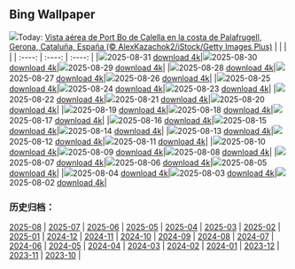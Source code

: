 ## Bing Wallpaper
![](https://cn.bing.com/th?id=OHR.Palafrugell_ES-ES9170936933_UHD.jpg&w=1000)Today: [Vista aérea de Port Bo de Calella en la costa de Palafrugell, Gerona, Cataluña, España (© AlexKazachok2/iStock/Getty Images Plus)](https://cn.bing.com/th?id=OHR.Palafrugell_ES-ES9170936933_UHD.jpg&rf=LaDigue_UHD.jpg&pid=hp&w=3840&h=2160&rs=1&c=4)
|      |      |      |
| :----: | :----: | :----: |
|![](https://cn.bing.com/th?id=OHR.Palafrugell_ES-ES9170936933_UHD.jpg&pid=hp&w=384&h=216&rs=1&c=4)2025-08-31 [download 4k](https://cn.bing.com/th?id=OHR.Palafrugell_ES-ES9170936933_UHD.jpg&rf=LaDigue_UHD.jpg&pid=hp&w=3840&h=2160&rs=1&c=4)|![](https://cn.bing.com/th?id=OHR.MaldivesWhaleShark_ES-ES8989429655_UHD.jpg&pid=hp&w=384&h=216&rs=1&c=4)2025-08-30 [download 4k](https://cn.bing.com/th?id=OHR.MaldivesWhaleShark_ES-ES8989429655_UHD.jpg&rf=LaDigue_UHD.jpg&pid=hp&w=3840&h=2160&rs=1&c=4)|![](https://cn.bing.com/th?id=OHR.PlazaMayor_ES-ES8897104707_UHD.jpg&pid=hp&w=384&h=216&rs=1&c=4)2025-08-29 [download 4k](https://cn.bing.com/th?id=OHR.PlazaMayor_ES-ES8897104707_UHD.jpg&rf=LaDigue_UHD.jpg&pid=hp&w=3840&h=2160&rs=1&c=4)|
|![](https://cn.bing.com/th?id=OHR.WhiteEgret_ES-ES8814073965_UHD.jpg&pid=hp&w=384&h=216&rs=1&c=4)2025-08-28 [download 4k](https://cn.bing.com/th?id=OHR.WhiteEgret_ES-ES8814073965_UHD.jpg&rf=LaDigue_UHD.jpg&pid=hp&w=3840&h=2160&rs=1&c=4)|![](https://cn.bing.com/th?id=OHR.FaroeLake_ES-ES8719950614_UHD.jpg&pid=hp&w=384&h=216&rs=1&c=4)2025-08-27 [download 4k](https://cn.bing.com/th?id=OHR.FaroeLake_ES-ES8719950614_UHD.jpg&rf=LaDigue_UHD.jpg&pid=hp&w=3840&h=2160&rs=1&c=4)|![](https://cn.bing.com/th?id=OHR.TrulliHouses_ES-ES8633260965_UHD.jpg&pid=hp&w=384&h=216&rs=1&c=4)2025-08-26 [download 4k](https://cn.bing.com/th?id=OHR.TrulliHouses_ES-ES8633260965_UHD.jpg&rf=LaDigue_UHD.jpg&pid=hp&w=3840&h=2160&rs=1&c=4)|
|![](https://cn.bing.com/th?id=OHR.YellowstoneRiver_ES-ES8502138865_UHD.jpg&pid=hp&w=384&h=216&rs=1&c=4)2025-08-25 [download 4k](https://cn.bing.com/th?id=OHR.YellowstoneRiver_ES-ES8502138865_UHD.jpg&rf=LaDigue_UHD.jpg&pid=hp&w=3840&h=2160&rs=1&c=4)|![](https://cn.bing.com/th?id=OHR.CervusDama_ES-ES8412556845_UHD.jpg&pid=hp&w=384&h=216&rs=1&c=4)2025-08-24 [download 4k](https://cn.bing.com/th?id=OHR.CervusDama_ES-ES8412556845_UHD.jpg&rf=LaDigue_UHD.jpg&pid=hp&w=3840&h=2160&rs=1&c=4)|![](https://cn.bing.com/th?id=OHR.SaintBarbaras_ES-ES8198258908_UHD.jpg&pid=hp&w=384&h=216&rs=1&c=4)2025-08-23 [download 4k](https://cn.bing.com/th?id=OHR.SaintBarbaras_ES-ES8198258908_UHD.jpg&rf=LaDigue_UHD.jpg&pid=hp&w=3840&h=2160&rs=1&c=4)|
|![](https://cn.bing.com/th?id=OHR.PalouseWA_ES-ES8103118141_UHD.jpg&pid=hp&w=384&h=216&rs=1&c=4)2025-08-22 [download 4k](https://cn.bing.com/th?id=OHR.PalouseWA_ES-ES8103118141_UHD.jpg&rf=LaDigue_UHD.jpg&pid=hp&w=3840&h=2160&rs=1&c=4)|![](https://cn.bing.com/th?id=OHR.WheatearBird_ES-ES5268602791_UHD.jpg&pid=hp&w=384&h=216&rs=1&c=4)2025-08-21 [download 4k](https://cn.bing.com/th?id=OHR.WheatearBird_ES-ES5268602791_UHD.jpg&rf=LaDigue_UHD.jpg&pid=hp&w=3840&h=2160&rs=1&c=4)|![](https://cn.bing.com/th?id=OHR.CitadelBonifacio_ES-ES5188387736_UHD.jpg&pid=hp&w=384&h=216&rs=1&c=4)2025-08-20 [download 4k](https://cn.bing.com/th?id=OHR.CitadelBonifacio_ES-ES5188387736_UHD.jpg&rf=LaDigue_UHD.jpg&pid=hp&w=3840&h=2160&rs=1&c=4)|
|![](https://cn.bing.com/th?id=OHR.GipuzcoaSummer_ES-ES6183424688_UHD.jpg&pid=hp&w=384&h=216&rs=1&c=4)2025-08-19 [download 4k](https://cn.bing.com/th?id=OHR.GipuzcoaSummer_ES-ES6183424688_UHD.jpg&rf=LaDigue_UHD.jpg&pid=hp&w=3840&h=2160&rs=1&c=4)|![](https://cn.bing.com/th?id=OHR.AvalancheLake_ES-ES4962588895_UHD.jpg&pid=hp&w=384&h=216&rs=1&c=4)2025-08-18 [download 4k](https://cn.bing.com/th?id=OHR.AvalancheLake_ES-ES4962588895_UHD.jpg&rf=LaDigue_UHD.jpg&pid=hp&w=3840&h=2160&rs=1&c=4)|![](https://cn.bing.com/th?id=OHR.LyngvigLighthouse_ES-ES4833286329_UHD.jpg&pid=hp&w=384&h=216&rs=1&c=4)2025-08-17 [download 4k](https://cn.bing.com/th?id=OHR.LyngvigLighthouse_ES-ES4833286329_UHD.jpg&rf=LaDigue_UHD.jpg&pid=hp&w=3840&h=2160&rs=1&c=4)|
|![](https://cn.bing.com/th?id=OHR.ColorfulBeehives_ES-ES4737812847_UHD.jpg&pid=hp&w=384&h=216&rs=1&c=4)2025-08-16 [download 4k](https://cn.bing.com/th?id=OHR.ColorfulBeehives_ES-ES4737812847_UHD.jpg&rf=LaDigue_UHD.jpg&pid=hp&w=3840&h=2160&rs=1&c=4)|![](https://cn.bing.com/th?id=OHR.SpottedEagleRay_ES-ES4665305758_UHD.jpg&pid=hp&w=384&h=216&rs=1&c=4)2025-08-15 [download 4k](https://cn.bing.com/th?id=OHR.SpottedEagleRay_ES-ES4665305758_UHD.jpg&rf=LaDigue_UHD.jpg&pid=hp&w=3840&h=2160&rs=1&c=4)|![](https://cn.bing.com/th?id=OHR.PizNairPeak_ES-ES4449735655_UHD.jpg&pid=hp&w=384&h=216&rs=1&c=4)2025-08-14 [download 4k](https://cn.bing.com/th?id=OHR.PizNairPeak_ES-ES4449735655_UHD.jpg&rf=LaDigue_UHD.jpg&pid=hp&w=3840&h=2160&rs=1&c=4)|
|![](https://cn.bing.com/th?id=OHR.MaoriRock_ES-ES4316358547_UHD.jpg&pid=hp&w=384&h=216&rs=1&c=4)2025-08-13 [download 4k](https://cn.bing.com/th?id=OHR.MaoriRock_ES-ES4316358547_UHD.jpg&rf=LaDigue_UHD.jpg&pid=hp&w=3840&h=2160&rs=1&c=4)|![](https://cn.bing.com/th?id=OHR.KenyaElephants_ES-ES4146810031_UHD.jpg&pid=hp&w=384&h=216&rs=1&c=4)2025-08-12 [download 4k](https://cn.bing.com/th?id=OHR.KenyaElephants_ES-ES4146810031_UHD.jpg&rf=LaDigue_UHD.jpg&pid=hp&w=3840&h=2160&rs=1&c=4)|![](https://cn.bing.com/th?id=OHR.SantaMaddalena_ES-ES3834895860_UHD.jpg&pid=hp&w=384&h=216&rs=1&c=4)2025-08-11 [download 4k](https://cn.bing.com/th?id=OHR.SantaMaddalena_ES-ES3834895860_UHD.jpg&rf=LaDigue_UHD.jpg&pid=hp&w=3840&h=2160&rs=1&c=4)|
|![](https://cn.bing.com/th?id=OHR.LionessKenya_ES-ES3481015675_UHD.jpg&pid=hp&w=384&h=216&rs=1&c=4)2025-08-10 [download 4k](https://cn.bing.com/th?id=OHR.LionessKenya_ES-ES3481015675_UHD.jpg&rf=LaDigue_UHD.jpg&pid=hp&w=3840&h=2160&rs=1&c=4)|![](https://cn.bing.com/th?id=OHR.SanSebastianBigWeek_ES-ES3382774844_UHD.jpg&pid=hp&w=384&h=216&rs=1&c=4)2025-08-09 [download 4k](https://cn.bing.com/th?id=OHR.SanSebastianBigWeek_ES-ES3382774844_UHD.jpg&rf=LaDigue_UHD.jpg&pid=hp&w=3840&h=2160&rs=1&c=4)|![](https://cn.bing.com/th?id=OHR.IguazuArgentina_ES-ES1410228495_UHD.jpg&pid=hp&w=384&h=216&rs=1&c=4)2025-08-08 [download 4k](https://cn.bing.com/th?id=OHR.IguazuArgentina_ES-ES1410228495_UHD.jpg&rf=LaDigue_UHD.jpg&pid=hp&w=3840&h=2160&rs=1&c=4)|
|![](https://cn.bing.com/th?id=OHR.GasparillaLight_ES-ES4564834622_UHD.jpg&pid=hp&w=384&h=216&rs=1&c=4)2025-08-07 [download 4k](https://cn.bing.com/th?id=OHR.GasparillaLight_ES-ES4564834622_UHD.jpg&rf=LaDigue_UHD.jpg&pid=hp&w=3840&h=2160&rs=1&c=4)|![](https://cn.bing.com/th?id=OHR.BabyLemur_ES-ES4465039868_UHD.jpg&pid=hp&w=384&h=216&rs=1&c=4)2025-08-06 [download 4k](https://cn.bing.com/th?id=OHR.BabyLemur_ES-ES4465039868_UHD.jpg&rf=LaDigue_UHD.jpg&pid=hp&w=3840&h=2160&rs=1&c=4)|![](https://cn.bing.com/th?id=OHR.CaliforniaTidepool_ES-ES4288360628_UHD.jpg&pid=hp&w=384&h=216&rs=1&c=4)2025-08-05 [download 4k](https://cn.bing.com/th?id=OHR.CaliforniaTidepool_ES-ES4288360628_UHD.jpg&rf=LaDigue_UHD.jpg&pid=hp&w=3840&h=2160&rs=1&c=4)|
|![](https://cn.bing.com/th?id=OHR.LaplandOwl_ES-ES4200843569_UHD.jpg&pid=hp&w=384&h=216&rs=1&c=4)2025-08-04 [download 4k](https://cn.bing.com/th?id=OHR.LaplandOwl_ES-ES4200843569_UHD.jpg&rf=LaDigue_UHD.jpg&pid=hp&w=3840&h=2160&rs=1&c=4)|![](https://cn.bing.com/th?id=OHR.HappySunflower_ES-ES4115334134_UHD.jpg&pid=hp&w=384&h=216&rs=1&c=4)2025-08-03 [download 4k](https://cn.bing.com/th?id=OHR.HappySunflower_ES-ES4115334134_UHD.jpg&rf=LaDigue_UHD.jpg&pid=hp&w=3840&h=2160&rs=1&c=4)|![](https://cn.bing.com/th?id=OHR.MallorcaSumerYacht_ES-ES6937239924_UHD.jpg&pid=hp&w=384&h=216&rs=1&c=4)2025-08-02 [download 4k](https://cn.bing.com/th?id=OHR.MallorcaSumerYacht_ES-ES6937239924_UHD.jpg&rf=LaDigue_UHD.jpg&pid=hp&w=3840&h=2160&rs=1&c=4)|

### 历史归档：
[2025-08](/es-es/picture/2025-08/) | [2025-07](/es-es/picture/2025-07/) | [2025-06](/es-es/picture/2025-06/) | [2025-05](/es-es/picture/2025-05/) | [2025-04](/es-es/picture/2025-04/) | [2025-03](/es-es/picture/2025-03/) | [2025-02](/es-es/picture/2025-02/) | [2025-01](/es-es/picture/2025-01/) | 
[2024-12](/es-es/picture/2024-12/) | [2024-11](/es-es/picture/2024-11/) | [2024-10](/es-es/picture/2024-10/) | [2024-09](/es-es/picture/2024-09/) | [2024-08](/es-es/picture/2024-08/) | [2024-07](/es-es/picture/2024-07/) | [2024-06](/es-es/picture/2024-06/) | [2024-05](/es-es/picture/2024-05/) | 
[2024-04](/es-es/picture/2024-04/) | [2024-03](/es-es/picture/2024-03/) | [2024-02](/es-es/picture/2024-02/) | [2024-01](/es-es/picture/2024-01/) | [2023-12](/es-es/picture/2023-12/) | [2023-11](/es-es/picture/2023-11/) | [2023-10](/es-es/picture/2023-10/) | 